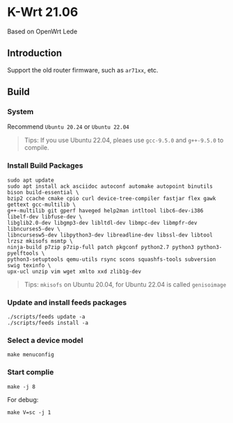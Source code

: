 K-Wrt 21.06
============

Based on OpenWrt Lede

## Introduction

Support the old router firmware, such as `ar71xx`, etc.

## Build

### System

Recommend `Ubuntu 20.24` or `Ubuntu 22.04`

> Tips: If you use Ubuntu 22.04, pleaes use `gcc-9.5.0` and `g++-9.5.0` to compile.

### Install Build Packages

```
sudo apt update
sudo apt install ack asciidoc autoconf automake autopoint binutils bison build-essential \
bzip2 ccache cmake cpio curl device-tree-compiler fastjar flex gawk gettext gcc-multilib \
g++-multilib git gperf haveged help2man intltool libc6-dev-i386 libelf-dev libfuse-dev \
libglib2.0-dev libgmp3-dev libltdl-dev libmpc-dev libmpfr-dev libncurses5-dev \
libncursesw5-dev libpython3-dev libreadline-dev libssl-dev libtool lrzsz mkisofs msmtp \
ninja-build p7zip p7zip-full patch pkgconf python2.7 python3 python3-pyelftools \
python3-setuptools qemu-utils rsync scons squashfs-tools subversion swig texinfo \
upx-ucl unzip vim wget xmlto xxd zlib1g-dev
```

> Tips:  `mkisofs` on Ubuntu 20.04, for Ubuntu 22.04 is called `genisoimage`

### Update and install feeds packages

```
./scripts/feeds update -a
./scripts/feeds install -a
```

### Select a device model

```
make menuconfig
```

### Start complie

```
make -j 8
```

For debug:

```
make V=sc -j 1
```

